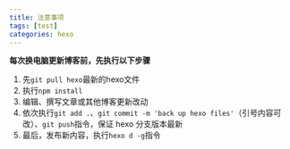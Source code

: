 ```yaml
---
title: 注意事项
tags: [test]
categories: hexo
---
```




**每次换电脑更新博客前，先执行以下步骤**

1. 先`git pull hexo`最新的hexo文件
2. 执行`npm install`
3. 编辑、撰写文章或其他博客更新改动
4. 依次执行`git add .`、`git commit -m 'back up hexo files'`（引号内容可改）、`git push`指令，保证 hexo 分支版本最新
5. 最后，发布新内容，执行`hexo d -g`指令